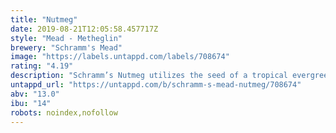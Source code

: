 ```yaml
---
title: "Nutmeg"
date: 2019-08-21T12:05:58.457717Z
style: "Mead - Metheglin"
brewery: "Schramm's Mead"
image: "https://labels.untappd.com/labels/708674"
rating: "4.19"
description: "Schramm’s Nutmeg utilizes the seed of a tropical evergreen, Myristica fragrans, native to the islands of Indonesia. Its aroma is warm, creamy and full-bodied, making it a seasonal favorite for chilly fall evenings. Paired with honey, nutmeg creates a concentrated, voluptuous mead which pairs beautifully with fish and roasted poultry."
untappd_url: "https://untappd.com/b/schramm-s-mead-nutmeg/708674"
abv: "13.0"
ibu: "14"
robots: noindex,nofollow
---
```

